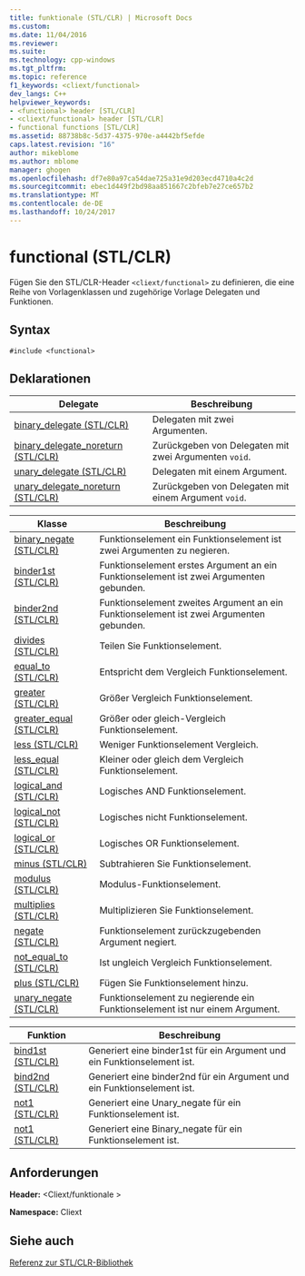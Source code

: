 ```yaml
---
title: funktionale (STL/CLR) | Microsoft Docs
ms.custom: 
ms.date: 11/04/2016
ms.reviewer: 
ms.suite: 
ms.technology: cpp-windows
ms.tgt_pltfrm: 
ms.topic: reference
f1_keywords: <cliext/functional>
dev_langs: C++
helpviewer_keywords:
- <functional> header [STL/CLR]
- <cliext/functional> header [STL/CLR]
- functional functions [STL/CLR]
ms.assetid: 88738b8c-5d37-4375-970e-a4442bf5efde
caps.latest.revision: "16"
author: mikeblome
ms.author: mblome
manager: ghogen
ms.openlocfilehash: df7e80a97ca54dae725a31e9d203ecd4710a4c2d
ms.sourcegitcommit: ebec1d449f2bd98aa851667c2bfeb7e27ce657b2
ms.translationtype: MT
ms.contentlocale: de-DE
ms.lasthandoff: 10/24/2017
---
```

# <a name="functional-stlclr"></a>functional (STL/CLR)
Fügen Sie den STL/CLR-Header `<cliext/functional>` zu definieren, die eine Reihe von Vorlagenklassen und zugehörige Vorlage Delegaten und Funktionen.  
  
## <a name="syntax"></a>Syntax  
  
```  
#include <functional>  
```  
  
## <a name="declarations"></a>Deklarationen  
  
|Delegate|Beschreibung|  
|--------------|-----------------|  
|[binary_delegate (STL/CLR)](../dotnet/binary-delegate-stl-clr.md)|Delegaten mit zwei Argumenten.|  
|[binary_delegate_noreturn (STL/CLR)](../dotnet/binary-delegate-noreturn-stl-clr.md)|Zurückgeben von Delegaten mit zwei Argumenten `void`.|  
|[unary_delegate (STL/CLR)](../dotnet/unary-delegate-stl-clr.md)|Delegaten mit einem Argument.|  
|[unary_delegate_noreturn (STL/CLR)](../dotnet/unary-delegate-noreturn-stl-clr.md)|Zurückgeben von Delegaten mit einem Argument `void`.|  
  
|Klasse|Beschreibung|  
|-----------|-----------------|  
|[binary_negate (STL/CLR)](../dotnet/binary-negate-stl-clr.md)|Funktionselement ein Funktionselement ist zwei Argumenten zu negieren.|  
|[binder1st (STL/CLR)](../dotnet/binder1st-stl-clr.md)|Funktionselement erstes Argument an ein Funktionselement ist zwei Argumenten gebunden.|  
|[binder2nd (STL/CLR)](../dotnet/binder2nd-stl-clr.md)|Funktionselement zweites Argument an ein Funktionselement ist zwei Argumenten gebunden.|  
|[divides (STL/CLR)](../dotnet/divides-stl-clr.md)|Teilen Sie Funktionselement.|  
|[equal_to (STL/CLR)](../dotnet/equal-to-stl-clr.md)|Entspricht dem Vergleich Funktionselement.|  
|[greater (STL/CLR)](../dotnet/greater-stl-clr.md)|Größer Vergleich Funktionselement.|  
|[greater_equal (STL/CLR)](../dotnet/greater-equal-stl-clr.md)|Größer oder gleich-Vergleich Funktionselement.|  
|[less (STL/CLR)](../dotnet/less-stl-clr.md)|Weniger Funktionselement Vergleich.|  
|[less_equal (STL/CLR)](../dotnet/less-equal-stl-clr.md)|Kleiner oder gleich dem Vergleich Funktionselement.|  
|[logical_and (STL/CLR)](../dotnet/logical-and-stl-clr.md)|Logisches AND Funktionselement.|  
|[logical_not (STL/CLR)](../dotnet/logical-not-stl-clr.md)|Logisches nicht Funktionselement.|  
|[logical_or (STL/CLR)](../dotnet/logical-or-stl-clr.md)|Logisches OR Funktionselement.|  
|[minus (STL/CLR)](../dotnet/minus-stl-clr.md)|Subtrahieren Sie Funktionselement.|  
|[modulus (STL/CLR)](../dotnet/modulus-stl-clr.md)|Modulus-Funktionselement.|  
|[multiplies (STL/CLR)](../dotnet/multiplies-stl-clr.md)|Multiplizieren Sie Funktionselement.|  
|[negate (STL/CLR)](../dotnet/negate-stl-clr.md)|Funktionselement zurückzugebenden Argument negiert.|  
|[not_equal_to (STL/CLR)](../dotnet/not-equal-to-stl-clr.md)|Ist ungleich Vergleich Funktionselement.|  
|[plus (STL/CLR)](../dotnet/plus-stl-clr.md)|Fügen Sie Funktionselement hinzu.|  
|[unary_negate (STL/CLR)](../dotnet/unary-negate-stl-clr.md)|Funktionselement zu negierende ein Funktionselement ist nur einem Argument.|  
  
|Funktion|Beschreibung|  
|--------------|-----------------|  
|[bind1st (STL/CLR)](../dotnet/bind1st-stl-clr.md)|Generiert eine binder1st für ein Argument und ein Funktionselement ist.|  
|[bind2nd (STL/CLR)](../dotnet/bind2nd-stl-clr.md)|Generiert eine binder2nd für ein Argument und ein Funktionselement ist.|  
|[not1 (STL/CLR)](../dotnet/not1-stl-clr.md)|Generiert eine Unary_negate für ein Funktionselement ist.|  
|[not1 (STL/CLR)](../dotnet/not1-stl-clr.md)|Generiert eine Binary_negate für ein Funktionselement ist.|  
  
## <a name="requirements"></a>Anforderungen  
 **Header:** \<Cliext/funktionale >  
  
 **Namespace:** Cliext  
  
## <a name="see-also"></a>Siehe auch  
 [Referenz zur STL/CLR-Bibliothek](../dotnet/stl-clr-library-reference.md)